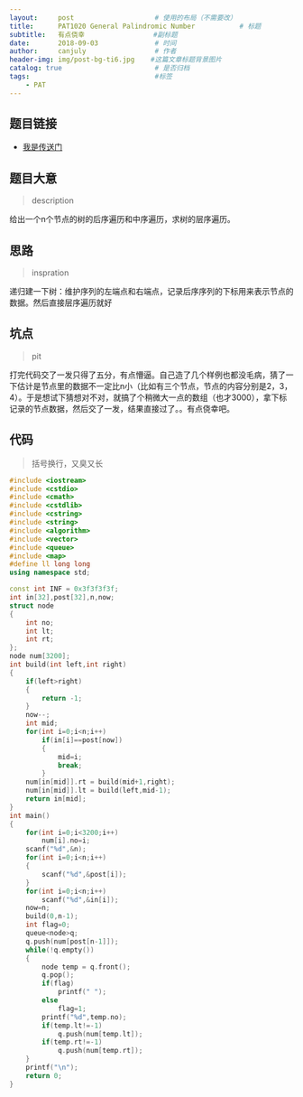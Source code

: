 ```yaml
---
layout:     post                    # 使用的布局（不需要改）
title:      PAT1020 General Palindromic Number           # 标题 
subtitle:   有点侥幸                 #副标题
date:       2018-09-03              # 时间
author:     canjuly                 # 作者
header-img: img/post-bg-ti6.jpg    #这篇文章标题背景图片
catalog: true                       # 是否归档
tags:                               #标签
    - PAT
---
```


## 题目链接

* [我是传送门](https://pintia.cn/problem-sets/994805342720868352/problems/994805485033603072)

## 题目大意
>description

给出一个n个节点的树的后序遍历和中序遍历，求树的层序遍历。

## 思路
>inspration

递归建一下树：维护序列的左端点和右端点，记录后序序列的下标用来表示节点的数据。然后直接层序遍历就好

## 坑点
>pit

打完代码交了一发只得了五分，有点懵逼。自己造了几个样例也都没毛病，猜了一下估计是节点里的数据不一定比n小（比如有三个节点，节点的内容分别是2，3，4）。于是想试下猜想对不对，就搞了个稍微大一点的数组（也才3000），拿下标记录的节点数据，然后交了一发，结果直接过了。。有点侥幸吧。

## 代码
>括号换行，又臭又长

``` c++
#include <iostream>  
#include <cstdio>  
#include <cmath>  
#include <cstdlib>  
#include <cstring>  
#include <string>  
#include <algorithm>  
#include <vector>  
#include <queue>  
#include <map>  
#define ll long long  
using namespace std;  

const int INF = 0x3f3f3f3f;
int in[32],post[32],n,now;
struct node
{
	int no;
	int lt;
	int rt;	
};
node num[3200];
int build(int left,int right)
{
	if(left>right)
	{
		return -1;
	}
	now--;
	int mid;
	for(int i=0;i<n;i++)
		if(in[i]==post[now])
		{
			mid=i;
			break;
		}
	num[in[mid]].rt = build(mid+1,right);
	num[in[mid]].lt = build(left,mid-1);
	return in[mid];
}
int main()
{
	for(int i=0;i<3200;i++)
		num[i].no=i; 
	scanf("%d",&n);
	for(int i=0;i<n;i++)
	{
		scanf("%d",&post[i]);
	}
	for(int i=0;i<n;i++)
		scanf("%d",&in[i]);
	now=n;
	build(0,n-1);
	int flag=0;
	queue<node>q;
	q.push(num[post[n-1]]);
	while(!q.empty())
	{
		node temp = q.front();
		q.pop();
		if(flag)
			printf(" ");
		else
			flag=1;
		printf("%d",temp.no);
		if(temp.lt!=-1)
			q.push(num[temp.lt]);
		if(temp.rt!=-1)
			q.push(num[temp.rt]);
	}
	printf("\n");
	return 0;
}
```